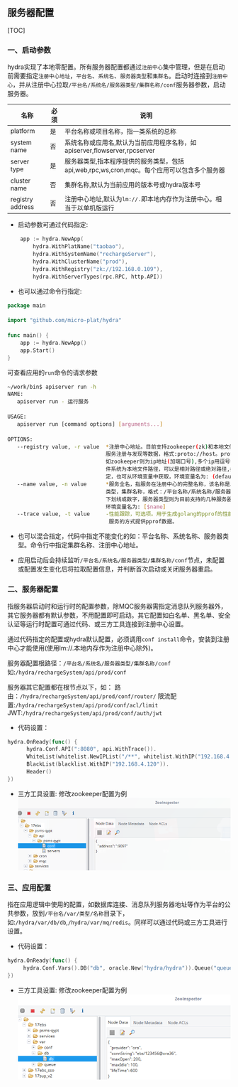 服务器配置
--------------------------
[TOC]

### 一、启动参数

hydra实现了本地零配置。所有服务器配置都通过`注册中心`集中管理，但是在启动前需要指定`注册中心地址`，`平台名`、`系统名`、`服务器类型`和`集群名`。启动时连接到`注册中心`，并从注册中心拉取`/平台名/系统名/服务器类型/集群名称/conf`服务器参数，启动服务器。


|名称|必须|说明|
|---|---|----|
|platform|是|平台名称或项目名称，指一类系统的总称|
|system name|否|系统名称或应用名,默认为当前应用程序名称，如apiserver,flowserver,rpcserver|
|server type|是|服务器类型,指本程序提供的服务类型，包括api,web,rpc,ws,cron,mqc。每个应用可以包含多个服务器|
|cluster name|否|集群名称,默认为当前应用的版本号或hydra版本号|
|registry address|否|注册中心地址,默认为`lm://.`即本地内存作为注册中心。相当于以单机版运行|

* 启动参数可通过代码指定:
```go
    app := hydra.NewApp(
        hydra.WithPlatName("taobao"),
        hydra.WithSystemName("rechargeServer"),
        hydra.WithClusterName("prod"),
        hydra.WithRegistry("zk://192.168.0.109"),
        hydra.WithServerTypes(rpc.RPC, http.API))
```


* 也可以通过命令行指定:

```go
package main

import "github.com/micro-plat/hydra"

func main() {
	app := hydra.NewApp()
	app.Start()
}
```

可查看应用的`run`命令的请求参数
```sh
~/work/bin$ apiserver run -h
NAME:
   apiserver run - 运行服务

USAGE:
   apiserver run [command options] [arguments...]

OPTIONS:
   --registry value, -r value  *注册中心地址。目前支持zookeeper(zk)和本地文件系统(fs)。注册中心用于保存服务启动和运行参数，
                               服务注册与发现等数据，格式:proto://host。proto的取值有zk,fs; host的取值根据不同的注册中心各不同,
                               如zookeeper则为ip地址(加端口号),多个ip用逗号分隔,如:zk://192.168.0.2,192.168.0.107:12181。本地文
                               件系统为本地文件路径，可以是相对路径或绝对路径,如:fs://../;  此参数可以通过命令行参数指定，程序指
                               定，也可从环境变量中获取，环境变量名为: (default: "lm://.") [$registry]
   --name value, -n value      *服务全名，指服务在注册中心的完整名称，该名称是以/分隔的多级目录结构，完整的表示该服务所在平台，系统，服务
                               类型，集群名称，格式：/平台名称/系统名称/服务器类型/集群名称; 平台名称，系统名称，集群名称可以是任意字母
                               下划线或数字，服务器类型则为目前支持的几种服务器类型有:api,web,rpc,mqc,cron,ws。该参数可从环境变量中获取，
                               环境变量名为: [$name]
   --trace value, -t value     -性能跟踪，可选项。用于生成golang的pprof的性能分析数据,支持的模式有:cpu,mem,block,mutex,web。其中web是以http
                                服务的方式提供pprof数据。

```

* 也可以混合指定，代码中指定不能变化的如：平台名称、系统名称、服务器类型。命令行中指定集群名称、注册中心地址。


* 应用启动后会持续监听`/平台名/系统名/服务器类型/集群名称/conf`节点，未配置或配置发生变化后将拉取配置信息，并判断首次启动或关闭服务器重启。


### 二、服务器配置
指服务器启动时和运行时的配置参数，除MQC服务器需指定消息队列服务器外，其它服务器都有默认参数，不用配置即可启动。其它配置如白名单、黑名单、安全认证等运行时配置可通过代码、或三方工具连接到注册中心设置。

通过代码指定的配置或hydra默认配置，必须调用`conf install`命令，安装到注册中心才能使用(使用lm://.本地内存作为注册中心除外)。

服务器配置根路径：`/平台名/系统名/服务器类型/集群名称/conf`
如:`/hydra/rechargeSystem/api/prod/conf`

服务器其它配置都在根节点以下，如：
路由：`/hydra/rechargeSystem/api/prod/conf/router/`
限流配置:`/hydra/rechargeSystem/api/prod/conf/acl/limit`
JWT:`/hydra/rechargeSystem/api/prod/conf/auth/jwt`

* 代码设置：
```go
hydra.OnReady(func() {
      hydra.Conf.API(":8080", api.WithTrace()).
      WhiteList(whitelist.NewIPList("/**", whitelist.WithIP("192.168.4.121"))).
      BlackList(blacklist.WithIP("192.168.4.120")).	
      Header()	
})
```

* 三方工具设置:
修改zookeeper配置为例
![zookeeper](../src/settings01.png)



### 三、应用配置
指在应用逻辑中使用的配置，如数据库连接、消息队列服务器地址等作为平台的公共参数，放到`/平台名/var/类型/名称`目录下，如:`/hydra/var/db/db`,`/hydra/var/mq/redis`。同样可以通过代码或三方工具进行设置。


* 代码设置：
```go
hydra.OnReady(func() {
     hydra.Conf.Vars().DB("db", oracle.New("hydra/hydra")).Queue("queue", lmq.New())
})
```

* 三方工具设置:
修改zookeeper配置为例
![zookeeper](../src/settings02.png)